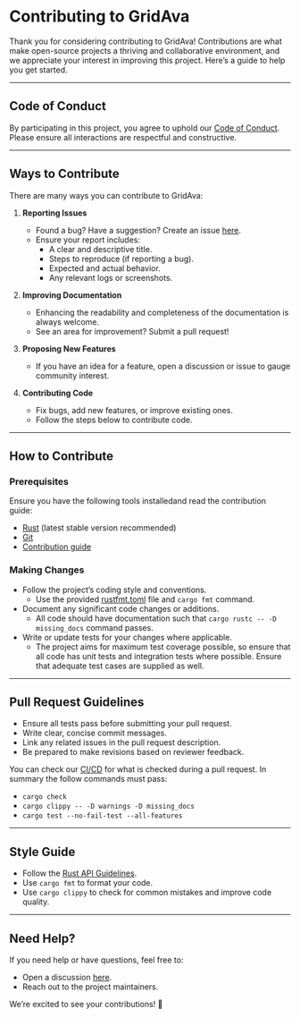 # Contributing to GridAva

Thank you for considering contributing to GridAva! Contributions are what make open-source projects a thriving and collaborative environment, and we appreciate your interest in improving this project. Here’s a guide to help you get started.

---

## Code of Conduct

By participating in this project, you agree to uphold our [Code of Conduct](./CODE_OF_CONDUCT.md). Please ensure all interactions are respectful and constructive.

---

## Ways to Contribute

There are many ways you can contribute to GridAva:

1. **Reporting Issues**
   - Found a bug? Have a suggestion? Create an issue [here](https://github.com/algodiva/gridava/issues).
   - Ensure your report includes:
     - A clear and descriptive title.
     - Steps to reproduce (if reporting a bug).
     - Expected and actual behavior.
     - Any relevant logs or screenshots.

2. **Improving Documentation**
   - Enhancing the readability and completeness of the documentation is always welcome.
   - See an area for improvement? Submit a pull request!

3. **Proposing New Features**
   - If you have an idea for a feature, open a discussion or issue to gauge community interest.

4. **Contributing Code**
   - Fix bugs, add new features, or improve existing ones.
   - Follow the steps below to contribute code.

---

## How to Contribute

### Prerequisites
Ensure you have the following tools installedand read the contribution guide:
- [Rust](https://www.rust-lang.org/) (latest stable version recommended)
- [Git](https://git-scm.com/)
- [Contribution guide](https://docs.github.com/en/get-started/exploring-projects-on-github/contributing-to-a-project)

### Making Changes
- Follow the project’s coding style and conventions.
    - Use the provided [rustfmt.toml](.rustfmt.toml) file and `cargo fmt` command.
- Document any significant code changes or additions.
    - All code should have documentation such that `cargo rustc -- -D missing_docs` command passes.
- Write or update tests for your changes where applicable.
    - The project aims for maximum test coverage possible, so ensure that all code has unit tests and integration tests where possible. Ensure that adequate test cases are supplied as well.

---

## Pull Request Guidelines
- Ensure all tests pass before submitting your pull request.
- Write clear, concise commit messages.
- Link any related issues in the pull request description.
- Be prepared to make revisions based on reviewer feedback.

You can check our [CI/CD](.github/workflows/rust.yml) for what is checked during a pull request.
In summary the follow commands must pass:
- `cargo check`
- `cargo clippy -- -D warnings -D missing_docs`
- `cargo test --no-fail-test --all-features`

---

## Style Guide
- Follow the [Rust API Guidelines](https://rust-lang.github.io/api-guidelines/).
- Use `cargo fmt` to format your code.
- Use `cargo clippy` to check for common mistakes and improve code quality.
---

## Need Help?
If you need help or have questions, feel free to:
- Open a discussion [here](https://github.com/algodiva/gridava/discussions).
- Reach out to the project maintainers.

We’re excited to see your contributions! 🚀
